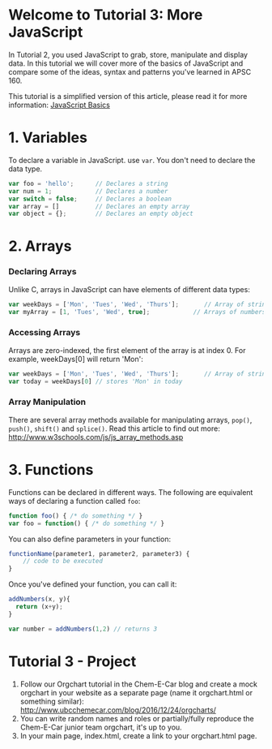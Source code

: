 # Welcome to Tutorial 3: More JavaScript
In Tutorial 2, you used JavaScript to grab, store, manipulate and display data. In this tutorial we will cover more of the basics of JavaScript and compare some of the ideas, syntax and patterns you've learned in APSC 160.

This tutorial is a simplified version of this article, please read it for more information: [JavaScript Basics](https://autotelicum.github.io/Smooth-CoffeeScript/literate/js-intro.html)

# 1. Variables

To declare a variable in JavaScript. use `var`. You don't need to declare the data type.

```javascript
var foo = 'hello';      // Declares a string
var num = 1;            // Declares a number
var switch = false;     // Declares a boolean
var array = []          // Declares an empty array
var object = {};        // Declares an empty object
```

# 2. Arrays
### Declaring Arrays
Unlike C, arrays in JavaScript can have elements of different data types:

```javascript
var weekDays = ['Mon', 'Tues', 'Wed', 'Thurs'];       // Array of strings
var myArray = [1, 'Tues', 'Wed', true];            // Arrays of numbers, strings and booleans
```

### Accessing Arrays

Arrays are zero-indexed, the first element of the array is at index 0. For example, weekDays[0] will return 'Mon':
```javascript
var weekDays = ['Mon', 'Tues', 'Wed', 'Thurs'];       // Array of strings
var today = weekDays[0] // stores 'Mon' in today
```

### Array Manipulation
There are several array methods available for manipulating arrays, `pop()`, `push()`, `shift()` and `splice()`. Read this article to find out more: http://www.w3schools.com/js/js_array_methods.asp

# 3. Functions
Functions can be declared in different ways. The following are equivalent ways of declaring a function called `foo`:

```javascript
function foo() { /* do something */ }
var foo = function() { /* do something */ }
```

You can also define parameters in your function:

```javascript
functionName(parameter1, parameter2, parameter3) {
    // code to be executed
}
```

Once you've defined your function, you can call it:

```javascript
addNumbers(x, y){
  return (x+y);
}

var number = addNumbers(1,2) // returns 3
```

# Tutorial 3 - Project
1. Follow our Orgchart tutorial in the Chem-E-Car blog and create a mock orgchart in your website as a separate page (name it orgchart.html or something similar): http://www.ubcchemecar.com/blog/2016/12/24/orgcharts/
2. You can write random names and roles or partially/fully reproduce the Chem-E-Car junior team orgchart, it's up to you.
3. In your main page, index.html, create a link to your orgchart.html page.

